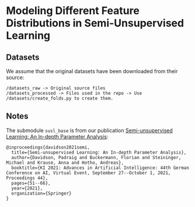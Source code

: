 # Modeling Different Feature Distributions in Semi-Unsupervised Learning

## Datasets
We assume that the original datasets have been downloaded from their source:
```
/datasets_raw -> Original source files
/datasets_processed -> Files used in the repo -> Use /datasets/create_folds.py to create them.
```

## Notes
The submodule `susl_base` is from our publication [Semi-unsupervised Learning: An In-depth Parameter Analysis](https://link.springer.com/chapter/10.1007/978-3-030-87626-5_5):
```
@inproceedings{davidson2021semi,
  title={Semi-unsupervised Learning: An In-depth Parameter Analysis},
  author={Davidson, Padraig and Buckermann, Florian and Steininger, Michael and Krause, Anna and Hotho, Andreas},
  booktitle={KI 2021: Advances in Artificial Intelligence: 44th German Conference on AI, Virtual Event, September 27--October 1, 2021, Proceedings 44},
  pages={51--66},
  year={2021},
  organization={Springer}
}
```
